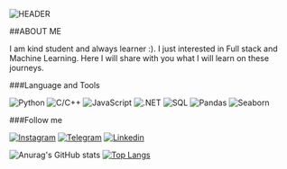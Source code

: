 ![HEADER](https://github.com/nurbolatkz/nurbolatkz/blob/main/static/working.gif) 


##ABOUT ME

I am kind student and always learner :). I just interested in Full stack and Machine Learning. Here I will share with you what I will learn on these journeys.


###Language and Tools

![Python](https://img.shields.io/badge/-Python-060606?style=for-the-badge&logo=python&logoColor=1C6CF1)
![C/C++](https://img.shields.io/badge/-C/C++-060606?style=for-the-badge&logo=C%2b%2b%&logoColor=FFFFFF)
![JavaScript](https://img.shields.io/badge/-JavaScript-060606?style=for-the-badge&logo=JavaScript&logoColor=EAF212)
![.NET](https://img.shields.io/badge/-.NET;-060606?style=for-the-badge&logo=net;&logoColor=880E90)
![SQL](https://img.shields.io/badge/-SQL-060606?style=for-the-badge&logo=mysql&logoColor=9E9393)
![Pandas](https://img.shields.io/badge/-Pandas-060606?style=for-the-badge&logo=Pandas&logoColor=2B7AF0)
![Seaborn](https://img.shields.io/badge/-Seaborn-060606?style=for-the-badge&logo=Seaborn&logoColor=530EE0)




#&#35;&#35;Follow me


[![Instagram](https://img.shields.io/badge/-Instagram-060606?style=for-the-badge&logo=Instagram&logoColor=CC0880)](https://www.instagram.com/d__nurbolat/)
[![Telegram](https://img.shields.io/badge/-Telegram-060606?style=for-the-badge&logo=Telegram&logoColor=FFFFFF)](https://t.me/Dnsboss)
[![Linkedin](https://img.shields.io/badge/-Linkedin-060606?style=for-the-badge&logo=Linkedin&logoColor=1C6CF1)](www.linkedin.com/in/nurbolat-duisenbek-169CBE)


![Anurag's GitHub stats](https://github-readme-stats.vercel.app/api?username=nurbolatkz&show_icons=true&theme=dark)
[![Top Langs](https://github-readme-stats.vercel.app/api/top-langs/?username=nurbolatkz&layout=compact)](https://github.com/anuraghazra/github-readme-stats)
